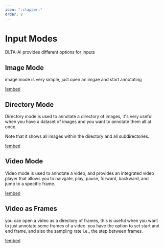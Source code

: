 ```yaml
---
icon: ":clapper:"
order: 8
---
```


# Input Modes
DLTA-AI provides different options for inputs

## Image Mode
image mode is very simple, just open an imgae and start annotating

[!embed](https://youtu.be/zkm_GhX8OtM?t=6)
## Directory Mode
Directory mode is used to annotate a directory of images, it's very useful when you have a dataset of images and you want to annotate them all at once.

Note that it shows all images within the directory and all subdirectories.

[!embed](https://youtu.be/zkm_GhX8OtM?t=17)
## Video Mode
Video mode is used to annotate a video, and provides an integrated video player that allows you to naivgate, play, pause, forward, backward, and jump to a specific frame.

[!embed](https://youtu.be/zkm_GhX8OtM?t=41)

## Video as Frames
you can open a video as a directory of frames, this is useful when you want to just annotate some frames of a video. you have the option to set start and end frame, and also the sampling rate i.e., the step between frames.

[!embed](https://youtu.be/zkm_GhX8OtM?t=71)
